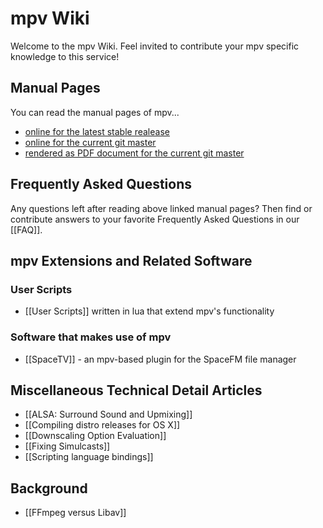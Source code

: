 # mpv Wiki

Welcome to the mpv Wiki. Feel invited to contribute your mpv specific knowledge to this service!

## Manual Pages

You can read the manual pages of mpv...
* [online for the latest stable realease](http://mpv.io/manual/stable/)
* [online for the current git master](http://mpv.io/manual/master/)
* [rendered as PDF document for the current git master](http://mpv.srsfckn.biz/manual.pdf)

## Frequently Asked Questions

Any questions left after reading above linked manual pages? Then find or contribute answers to your favorite Frequently Asked Questions in our [[FAQ]].

## mpv Extensions and Related Software

### User Scripts

* [[User Scripts]] written in lua that extend mpv's functionality 

### Software that makes use of mpv

* [[SpaceTV]] - an mpv-based plugin for the SpaceFM file manager

## Miscellaneous Technical Detail Articles

* [[ALSA: Surround Sound and Upmixing]]
* [[Compiling distro releases for OS X]]
* [[Downscaling Option Evaluation]]
* [[Fixing Simulcasts]]
* [[Scripting language bindings]]

## Background

* [[FFmpeg versus Libav]]

